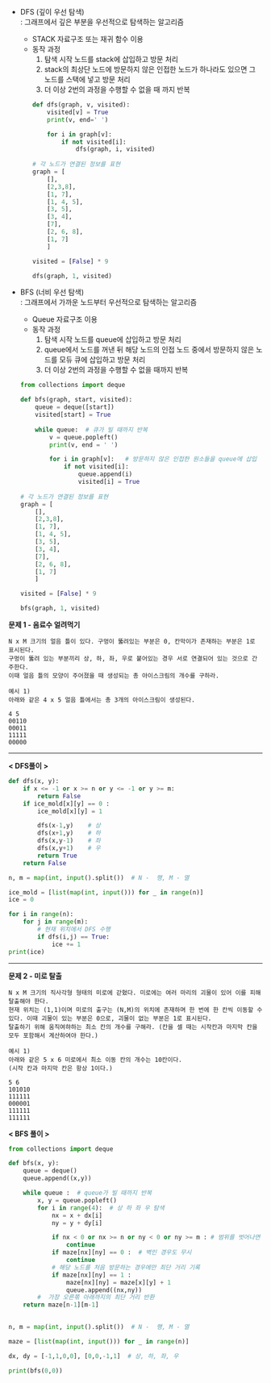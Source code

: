 * DFS (깊이 우선 탐색)  
  : 그래프에서 깊은 부분을 우선적으로 탐색하는 알고리즘
    - STACK 자료구조 또는 재귀 함수 이용
    - 동작 과정
        1. 탐색 시작 노드를 stack에 삽입하고 방문 처리
        2. stack의 최상단 노드에 방문하지 않은 인접한 노드가 하나라도 있으면 그 노드를 스택에 넣고 방문 처리
        3. 더 이상 2번의 과정을 수행할 수 없을 때 까지 반복
        ```python 
        def dfs(graph, v, visited):
            visited[v] = True
            print(v, end=' ')

            for i in graph[v]:  
                if not visited[i]:
                    dfs(graph, i, visited)
                    
        # 각 노드가 연결된 정보를 표현
        graph = [
            [],
            [2,3,8],
            [1, 7],
            [1, 4, 5],
            [3, 5],
            [3, 4],
            [7],
            [2, 6, 8],
            [1, 7]
            ]

        visited = [False] * 9

        dfs(graph, 1, visited)
        ```  

* BFS (너비 우선 탐색)  
    : 그래프에서 가까운 노드부터 우선적으로 탐색하는 알고리즘
    - Queue 자료구조 이용
    - 동작 과정
        1. 탐색 시작 노드를 queue에 삽입하고 방문 처리
        2. queue에서 노드를 꺼낸 뒤 해당 노드의 인접 노드 중에서 방문하지 않은 노드를 모듀 큐에 삽입하고 방문 처리
        3. 더 이상 2번의 과정을 수행할 수 없을 때까지 반복
    ```python
    from collections import deque

    def bfs(graph, start, visited):
        queue = deque([start])
        visited[start] = True
        
        while queue:  # 큐가 빌 때까지 반복
            v = queue.popleft()   
            print(v, end = ' ')

            for i in graph[v]:   # 방문하지 않은 인접한 원소들을 queue에 삽입
                if not visited[i]:
                    queue.append(i)
                    visited[i] = True
                
    # 각 노드가 연결된 정보를 표현
    graph = [
        [],
        [2,3,8],
        [1, 7],
        [1, 4, 5],
        [3, 5],
        [3, 4],
        [7],
        [2, 6, 8],
        [1, 7]
        ]

    visited = [False] * 9

    bfs(graph, 1, visited)
    ```


**문제 1 - 음료수 얼려먹기**
```
N x M 크기의 얼음 틀이 있다. 구멍이 뚫려있는 부분은 0, 칸막이가 존재하는 부분은 1로 표시된다.
구멍이 뚫려 있는 부분끼리 상, 하, 좌, 우로 붙어있는 경우 서로 연결되어 있는 것으로 간주한다.
이때 얼음 틀의 모양이 주어졌을 때 생성되는 총 아이스크림의 개수를 구하라. 

예시 1)
아래와 같은 4 x 5 얼음 틀에서는 총 3개의 아이스크림이 생성된다.

4 5
00110
00011
11111
00000
```

-----------------------------------------------------------------

**< DFS풀이 >**
```python
def dfs(x, y):
    if x <= -1 or x >= n or y <= -1 or y >= m:
        return False
    if ice_mold[x][y] == 0 :
        ice_mold[x][y] = 1

        dfs(x-1,y)    # 상
        dfs(x+1,y)    # 하
        dfs(x,y-1)    # 좌
        dfs(x,y+1)    # 우
        return True
    return False

n, m = map(int, input().split())  # N -  행, M - 열

ice_mold = [list(map(int, input())) for _ in range(n)]
ice = 0

for i in range(n):
    for j in range(m):
        # 현재 위치에서 DFS 수행
        if dfs(i,j) == True:
            ice += 1
print(ice)
```

-----------------------------------------------------------------

**문제 2 - 미로 탈출**
```
N x M 크기의 직사각형 형태의 미로에 갇혔다. 미로에는 여러 마리의 괴물이 있어 이를 피해 탈출해야 한다.
현재 위치는 (1,1)이며 미로의 출구는 (N,M)의 위치에 존재하며 한 번에 한 칸씩 이동할 수 있다. 이때 괴물이 있는 부분은 0으로, 괴물이 없는 부분은 1로 표시된다. 
탈출하기 위해 움직여햐하는 최소 칸의 개수를 구해라. (칸을 셀 때는 시작칸과 마지막 칸을 모두 포함해서 계산하여야 한다.)

예시 1)
아래와 같은 5 x 6 미로에서 최소 이동 칸의 개수는 10칸이다.
(시작 칸과 마지막 칸은 항상 1이다.)

5 6
101010
111111
000001
111111
111111
```

**< BFS 풀이 >**
```python 
from collections import deque

def bfs(x, y):
    queue = deque()
    queue.append((x,y))

    while queue :  # queue가 빌 때까지 반복
        x, y = queue.popleft()
        for i in range(4):  # 상 하 좌 우 탐색
            nx = x + dx[i]
            ny = y + dy[i]

            if nx < 0 or nx >= n or ny < 0 or ny >= m : # 범위를 벗어나면 무시
                continue
            if maze[nx][ny] == 0 :  # 벽인 경우도 무시
                continue
            # 해당 노드를 처음 방문하는 경우에만 최단 거리 기록
            if maze[nx][ny] == 1 :
                maze[nx][ny] = maze[x][y] + 1
                queue.append((nx,ny))
        #  가장 오른쪾 아래까지의 최단 거리 반환
    return maze[n-1][m-1]
        

n, m = map(int, input().split())  # N -  행, M - 열

maze = [list(map(int, input())) for _ in range(n)]

dx, dy = [-1,1,0,0], [0,0,-1,1]  # 상, 하, 좌, 우

print(bfs(0,0))
```